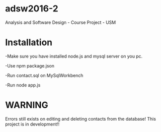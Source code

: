 # adsw2016-2
Analysis and Software Design - Course Project - USM

# Installation
-Make sure you have installed node.js and mysql server on you pc.

-Use npm package.json

-Run contact.sql on MySqlWorkbench

-Run node app.js

# WARNING
Errors still exists on editing and deleting contacts from the database!
This project is in development!!
